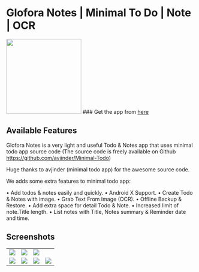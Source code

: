 # Glofora Notes | Minimal To Do | Note | OCR

<img src="https://raw.githubusercontent.com/glofora/Glofora_Notes/master/app/src/main/res/mipmap-xxxhdpi/ic_launcher.png" height="200" width="200">
### Get the app from <a href="https://play.google.com/store/apps/details?id=com.glofora.notes">here</a>

## Available Features

Glofora Notes is a very light and useful Todo & Notes app that uses minimal todo app source code (The source code is freely available on Github https://github.com/avjinder/Minimal-Todo)

Huge thanks to avjinder (minimal todo app) for the awesome source code.

We adds some extra features to minimal todo app:

• Add todos & notes easily and quickly.
• Android X Support.
• Create Todo & Notes with image.
• Grab Text From Image (OCR).
• Offline Backup & Restore.
• Add extra space for detail Todo & Note.
• Increased limit of note.Title length.
• List notes with Title, Notes summary & Reminder date and time.

## Screenshots

<table>
  <tbody>
    <tr>
      <td>
        <img
          src="https://github.com/glofora/Glofora_Notes/blob/master/screenshots/Screenshot_09.png"
        />
      </td>
      <td>
        <img
          src="https://github.com/glofora/Glofora_Notes/blob/master/screenshots/Screenshot_10.png"
        />
      </td>
       <td>
        <img
          src="https://github.com/glofora/Glofora_Notes/blob/master/screenshots/Screenshot_11.png"
        />
      </td>
    </tr>
    <tr>
      <td>
        <img
          src="https://github.com/glofora/Glofora_Notes/blob/master/screenshots/Screenshot_12.png"
        />
      </td>
      <td>
        <img
          src="https://github.com/glofora/Glofora_Notes/blob/master/screenshots/Screenshot_13.png"
        />
      </td>
         <td>
        <img
          src="https://github.com/glofora/Glofora_Notes/blob/master/screenshots/Screenshot_14.png"
        />
      </td>
         <td>
        <img
          src="https://github.com/glofora/Glofora_Notes/blob/master/screenshots/Screenshot_15.png"
        />
      </td>
    </tr>
  </tbody>
</table>
